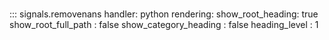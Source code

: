 # 
::: signals.removenans
    handler: python
    rendering:
      show_root_heading: true
      show_root_full_path : false
      show_category_heading : false
      heading_level : 1